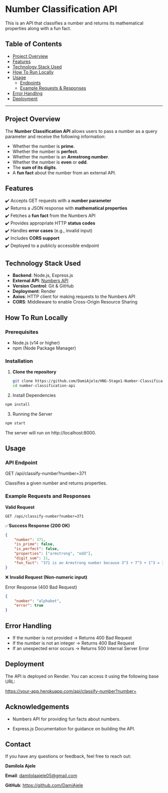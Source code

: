 # **Number Classification API**  
This is an API that classifies a number and returns its mathematical properties along with a fun fact.

## **Table of Contents**
- [Project Overview](#project-overview)
- [Features](#features)
- [Technology Stack Used](#technology-stack)
- [How To Run Locally](#run-locally)
- [Usage](#usage)
  - [Endpoints](#endpoints)
  - [Example Requests & Responses](#example-requests--responses)
- [Error Handling](#error-handling)
- [Deployment](#deployment)

---

## **Project Overview**
The **Number Classification API** allows users to pass a number as a query parameter and receive the following information:
- Whether the number is **prime**.
- Whether the number is **perfect**.
- Whether the number is an **Armstrong number**.
- Whether the number is **even** or **odd**.
- The **sum of its digits**.
- A **fun fact** about the number from an external API.



## **Features**
✔️ Accepts GET requests with a **number parameter**  
✔️ Returns a JSON response with **mathematical properties**  
✔️ Fetches a **fun fact** from the Numbers API  
✔️ Provides appropriate HTTP **status codes**  
✔️ Handles **error cases** (e.g., invalid input)  
✔️ Includes **CORS support**  
✔️ Deployed to a publicly accessible endpoint  



## **Technology Stack Used**
- **Backend**: Node.js, Express.js  
- **External API**: [Numbers API](http://numbersapi.com/#42)  
- **Version Control**: Git & GitHub  
- **Deployment**: Render 
- **Axios**: HTTP client for making requests to the Numbers API
- **CORS**: Middleware to enable Cross-Origin Resource Sharing





## How To Run Locally

### Prerequisites
- Node.js (v14 or higher)
- npm (Node Package Manager)

### **Installation**
1. **Clone the repository**
   ```bash
   git clone https://github.com/DamiAjele/HNG-Stage1-Number-Classification-API.git
   cd number-classification-api
   ```


2. Install Dependencies
```bash
npm install 
```
3. Running the Server
```bash
npm start
```

The server will run on http://localhost:8000.

## Usage

### API Endpoint

GET /api/classify-number?number=371

Classifies a given number and returns properties.

### Example Requests and Responses

**Valid Request**
```http
GET /api/classify-number?number=371
```

✅**Success Response (200 OK)**

```JSON
{
    "number": 371,
    "is_prime": false,
    "is_perfect": false,
    "properties": ["armstrong", "odd"],
    "digit_sum": 11,
    "fun_fact": "371 is an Armstrong number because 3^3 + 7^3 + 1^3 = 371"
}
```

❌ **Invalid Request (Non-numeric input)**

Error Response (400 Bad Request)

```JSON
{
    "number": "alphabet",
    "error": true
}
```

## Error Handling
- If the number is not provided → Returns 400 Bad Request
- If the number is not an integer → Returns 400 Bad Request
- If an unexpected error occurs → Returns 500 Internal Server Error

## Deployment

The API is deployed on Render. You can access it using the following base URL:

https://your-app.herokuapp.com/api/classify-number?number=<your-number>


## Acknowledgements
- Numbers API for providing fun facts about numbers.

- Express.js Documentation for guidance on building the API.

## Contact
If you have any questions or feedback, feel free to reach out:

**Damilola Ajele**

**Email**: damilolaajele05@gmail.com

**GitHub**: https://github.com/DamiAjele

